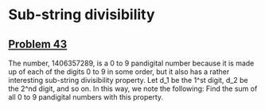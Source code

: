# Sub-string divisibility
## [Problem 43](https://projecteuler.net/problem=43)
The number, 1406357289, is a 0 to 9 pandigital number because it is made up of each of the digits 0 to 9 in some order, but it also has a rather interesting sub-string divisibility property.
Let d_1 be the 1^st digit, d_2 be the 2^nd digit, and so on. In this way, we note the following:
Find the sum of all 0 to 9 pandigital numbers with this property.
